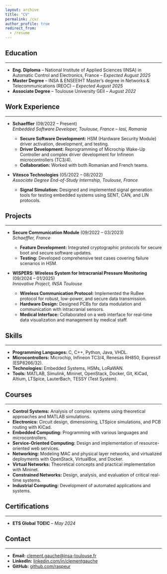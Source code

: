 ```yaml
---
layout: archive
title: "CV"
permalink: /cv/
author_profile: true
redirect_from:
  - /resume
---
```


## Education
---
* **Eng. Diploma** – National Institute of Applied Sciences (INSA) in Automatic Control and Electronics, France – *Expected August 2025*
* **Master Degree** – INSA & ENSEEIHT Master’s degree in Networks & Telecommunications (REOC) – *Expected August 2025*
* **Associate Degree** – Toulouse University GEII – *August 2022*

## Work Experience
---
* **Schaeffler** (09/2022 – Present)  
  *Embedded Software Developer, Toulouse, France – Iasi, Romania*  
  - **Secure Software Development:** HSM (Hardware Security Module) driver activation, development, and testing.  
  - **Driver Development:** Reprogramming of Microchip Wake-Up Controller and complex driver development for Infineon microcontrollers (TC3/4).  
  - **Collaboration:** Worked with both Romanian and French teams.

* **Vitesco Technologies** (05/2022 – 08/2022)  
  *Associate Degree End-of-Study Internship, Toulouse, France*  
  - **Signal Simulation:** Designed and implemented signal generation tools for testing embedded systems using SENT, CAN, and LIN protocols.

## Projects
---
* **Secure Communication Module** (09/2022 – 03/2023)  
  *Schaeffler, France*  
  - **Feature Development:** Integrated cryptographic protocols for secure boot and secure software updates.  
  - **Testing:** Developed comprehensive test cases covering failure scenarios in HSM.

* **WISPERS: Wireless System for Intracranial Pressure Monitoring** (09/2024 – 01/2025)  
  *Innovative Project, INSA Toulouse*  
  - **Wireless Communication Protocol:** Implemented the RuBee protocol for robust, low-power, and secure data transmission.  
  - **Hardware Design:** Designed PCBs for data modulation and communication with intracranial sensors.  
  - **Medical Interface:** Collaborated on a web interface for real-time data visualization and management by medical staff.

## Skills
---
* **Programming Languages:** C, C++, Python, Java, VHDL.
* **Microcontrollers:** Microchip, Infineon TC3/4, Renesas RH850, Expressif (ESP8266/32).
* **Technologies:** Embedded Systems, HSMs, LoRaWAN.
* **Tools:** MATLAB, Simulink, Mininet, OpenStack, Docker, Git, KiCad, Altium, LTSpice, LauterBach, TESSY (Test System).

## Courses
---
* **Control Systems:** Analysis of complex systems using theoretical approaches and MATLAB simulations.
* **Electronics:** Circuit design, dimensioning, LTSpice simulations, and PCB routing with KiCad.
* **Embedded Computing:** Programming with various languages and microcontrollers.
* **Service-Oriented Computing:** Design and implementation of resource-oriented web services.
* **Networking:** Modeling MAC and physical layer networks, and virtualized deployments with OpenStack, VirtualBox, and Docker.
* **Virtual Networks:** Theoretical concepts and practical implementation with Mininet.
* **Constrained Networks:** Design, analysis, and evaluation of critical real-time systems.
* **Industrial Computing:** Development of automated applications and systems.

## Certifications
---
* **ETS Global TOEIC** – *May 2024*

## Contact
---
* **Email:** [clement.gauche@insa-toulouse.fr](mailto:clement.gauche@insa-toulouse.fr)
* **LinkedIn:** [linkedin.com/in/clementgauche](https://www.linkedin.com/in/clementgauche)
* **GitHub:** [github.com/raspeur](https://github.com/raspeur)